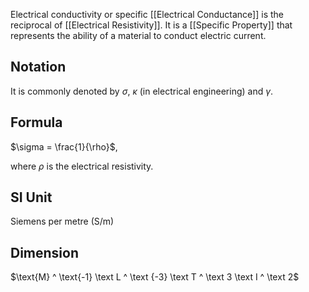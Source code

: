 Electrical conductivity or specific [[Electrical Conductance]] is the reciprocal of [[Electrical Resistivity]]. It is a [[Specific Property]] that represents the ability of a material to conduct electric current.
## Notation
It is commonly denoted by $\sigma$, $\kappa$ (in electrical engineering) and $\gamma$.
## Formula
$\sigma = \frac{1}{\rho}$,

where $\rho$ is the electrical resistivity.
## SI Unit
Siemens per metre (S/m)
## Dimension
$\text{M} ^ \text{-1} \text L ^ \text {-3} \text T ^ \text 3 \text I ^ \text 2$